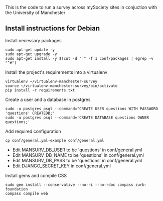 This is the code to run a survey across mySociety sites in conjuction
with the University of Manchester

## Install instructions for Debian

Install necessary packages

    sudo apt-get update -y
    sudo apt-get upgrade -y
    sudo apt-get install -y $(cut -d " " -f 1 conf/packages | egrep -v "^#")

Install the project's requirements into a virtualenv

    virtualenv ~/virtualenv-manchester-survey
    source ~/virtualenv-manchester-survey/bin/activate
    pip install -r requirements.txt

Create a user and a database in postgres

    sudo -u postgres psql --command="CREATE USER questions WITH PASSWORD 'questions' CREATEDB;"
    sudo -u postgres psql --command='CREATE DATABASE questions OWNER questions;'

Add required configuration

    cp conf/general.yml-example conf/general.yml

- Edit MANSURV_DB_USER to be 'questions' in conf/general.yml
- Edit MANSURV_DB_NAME to be 'questions' in conf/general.yml
- Edit MANSURV_DB_PASS to be 'questions' in conf/general.yml
- Edit DJANGO_SECRET_KEY in conf/general.yml

Install gems and compile CSS

    sudo gem install --conservative --no-ri --no-rdoc compass zurb-foundation
    compass compile web
